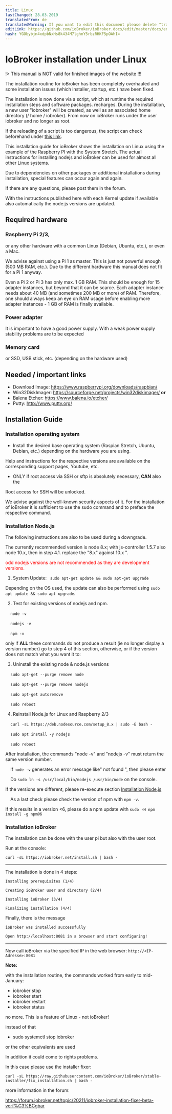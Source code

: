 ```yaml
---
title: Linux
lastChanged: 28.03.2019
translatedFrom: de
translatedWarning: If you want to edit this document please delete "translatedFrom" field, elsewise this document will be translated automatically again
editLink: https://github.com/ioBroker/ioBroker.docs/edit/master/docs/en/install/linux.md
hash: YGObybjn4xdpbNxHs8k434M7lghnY5rbzRHKF5pOAhI=
---
```

# IoBroker installation under Linux
!> This manual is NOT valid for finished images of the website !!!

The installation routine for ioBroker has been completely overhauled and some installation issues (which installer, startup, etc.) have been fixed.

The installation is now done via a script, which at runtime the required installation steps and software packages. recharges. During the installation, a new user "iobroker" will be created, as well as an associated home directory (/ home / iobroker). From now on ioBroker runs under the user iobroker and no longer as root.

If the reloading of a script is too dangerous, the script can check beforehand under [this link](https://raw.githubusercontent.com/ioBroker/ioBroker/stable-installer/installer.sh).

This installation guide for ioBroker shows the installation on Linux using the example of the Raspberry PI with the System Stretch. The actual instructions for installing nodejs and ioBroker can be used for almost all other Linux systems.

Due to dependencies on other packages or additional installations during installation, special features can occur again and again.

If there are any questions, please post them in the forum.

With the instructions published here with each Kernel update if available also automatically the node.js versions are updated.

## Required hardware
### Raspberry Pi 2/3,
or any other hardware with a common Linux (Debian, Ubuntu, etc.), or even a Mac.

We advise against using a Pi 1 as master. This is just not powerful enough (500 MB RAM, etc.). Due to the different hardware this manual does not fit for a Pi 1 anyway.

Even a Pi 2 or Pi 3 has only max. 1 GB RAM. This should be enough for 15 adapter instances, but beyond that it can be scarce. Each adapter instance needs about 40 MB (and sometimes 200 MB or more) of RAM. Therefore, one should always keep an eye on RAM usage before enabling more adapter instances - 1 GB of RAM is finally available.

### Power adapter
It is important to have a good power supply. With a weak power supply stability problems are to be expected

### Memory card
or SSD, USB stick, etc. (depending on the hardware used)

## Needed / important links
* Download Image: https://www.raspberrypi.org/downloads/raspbian/
* Win32DiskImager: https://sourceforge.net/projects/win32diskimager/ **or**
* Balena Etcher: https://www.balena.io/etcher/
* Putty: http://www.putty.org/

## Installation Guide
### Installation operating system
* Install the desired base operating system (Raspian Stretch, Ubuntu, Debian, etc.) depending on the hardware you are using.

Help and instructions for the respective versions are available on the corresponding support pages, Youtube, etc.

* ONLY if root access via SSH or sftp is absolutely necessary, **CAN** also the

Root access for SSH will be unlocked.

We advise against the well-known security aspects of it. For the installation of ioBroker it is sufficient to use the sudo command and to preface the respective command.

### Installation Node.js
The following instructions are also to be used during a downgrade.

The currently recommended version is node 8.x; with js-controller 1.5.7 also node 10.x, then in step 4.1. replace the "8.x" against 10.x ".

<span style="color:red">odd nodejs versions are not recommended as they are development versions.</span>

1. System Update: `` sudo apt-get update && sudo apt-get upgrade``

Depending on the OS used, the update can also be performed using ``sudo apt update && sudo apt upgrade``.

2. Test for existing versions of nodejs and npm.

    ``node -v``

    ``nodejs -v``

    ``npm -v``

only if **ALL** these commands do not produce a result (ie no longer display a version number) go to step 4 of this section, otherwise, or if the version does not match what you want it to:

3. Uninstall the existing node & node.js versions

    ``sudo apt-get --purge remove node``

    ``sudo apt-get --purge remove nodejs``

    ``sudo apt-get autoremove``

    ``sudo reboot``

4. Reinstall Node.js for Linux and Raspberry 2/3

    ``curl -sL https://deb.nodesource.com/setup_8.x | sudo -E bash -``

    ``sudo apt install -y nodejs``

    ``sudo reboot``

After installation, the commands "node -v" and "nodejs -v" must return the same version number.

    If ``node -v`` generates an error message like" not found ", then please enter

    Do ``sudo ln -s /usr/local/bin/nodejs /usr/bin/node`` on the console.

If the versions are different, please re-execute section [Installation Node.js](#installation-nodejs)

    As a last check please check the version of npm with ``npm -v``.

If this results in a version <6, please do a npm update with ``sudo -H npm install -g npm@6``

### Installation ioBroker
The installation can be done with the user pi but also with the user root.

Run at the console:

``curl -sL https://iobroker.net/install.sh | bash -``

---

The installation is done in 4 steps:

``Installing prerequisites (1/4)``

``Creating ioBroker user and directory (2/4)``

``Installing ioBroker (3/4)``

``Finalizing installation (4/4)``

Finally, there is the message

``ioBroker was installed successfully``

``Open http://localhost:8081 in a browser and start configuring!``

---

Now call ioBroker via the specified IP in the web browser: ``http://<IP-Adresse>:8081``

**Note:**

with the installation routine, the commands worked from early to mid-January:

* iobroker stop
* iobroker start
* iobroker restart
* iobroker status

no more. This is a feature of Linux - not ioBroker!

instead of that

* sudo systemctl stop iobroker

or the other equivalents are used

In addition it could come to rights problems.

In this case please use the installer fixer:

``curl -sL https://raw.githubusercontent.com/ioBroker/ioBroker/stable-installer/fix_installation.sh | bash -``

more information in the forum:

https://forum.iobroker.net/topic/20211/iobroker-installation-fixer-beta-verf%C3%BCgbar